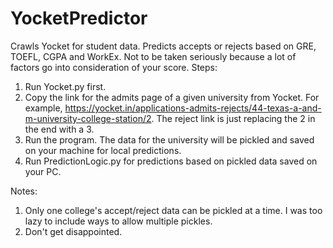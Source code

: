 # YocketPredictor
Crawls Yocket for student data. Predicts accepts or rejects based on GRE, TOEFL, CGPA and WorkEx. Not to be taken seriously because a lot of factors go into consideration of your score.
Steps:
1. Run Yocket.py first.
2. Copy the link for the admits page of a given university from Yocket. For example, https://yocket.in/applications-admits-rejects/44-texas-a-and-m-university-college-station/2. The reject link is just replacing the 2 in the end with a 3.
3. Run the program. The data for the university will be pickled and saved on your machine for local predictions.
4. Run PredictionLogic.py for predictions based on pickled data saved on your PC.

Notes: 
1. Only one college's accept/reject data can be pickled at a time. I was too lazy to include ways to allow multiple pickles.
2. Don't get disappointed.
